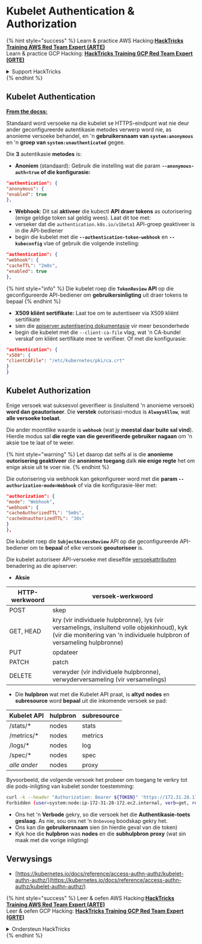 # Kubelet Authentication & Authorization

{% hint style="success" %}
Learn & practice AWS Hacking:<img src="../../../.gitbook/assets/image (1).png" alt="" data-size="line">[**HackTricks Training AWS Red Team Expert (ARTE)**](https://training.hacktricks.xyz/courses/arte)<img src="../../../.gitbook/assets/image (1).png" alt="" data-size="line">\
Learn & practice GCP Hacking: <img src="../../../.gitbook/assets/image (2).png" alt="" data-size="line">[**HackTricks Training GCP Red Team Expert (GRTE)**<img src="../../../.gitbook/assets/image (2).png" alt="" data-size="line">](https://training.hacktricks.xyz/courses/grte)

<details>

<summary>Support HackTricks</summary>

* Check the [**subscription plans**](https://github.com/sponsors/carlospolop)!
* **Join the** 💬 [**Discord group**](https://discord.gg/hRep4RUj7f) or the [**telegram group**](https://t.me/peass) or **follow** us on **Twitter** 🐦 [**@hacktricks\_live**](https://twitter.com/hacktricks\_live)**.**
* **Share hacking tricks by submitting PRs to the** [**HackTricks**](https://github.com/carlospolop/hacktricks) and [**HackTricks Cloud**](https://github.com/carlospolop/hacktricks-cloud) github repos.

</details>
{% endhint %}

## Kubelet Authentication <a href="#kubelet-authentication" id="kubelet-authentication"></a>

[**From the docss:**](https://kubernetes.io/docs/reference/access-authn-authz/kubelet-authn-authz/)

Standaard word versoeke na die kubelet se HTTPS-eindpunt wat nie deur ander geconfigureerde autentikasie metodes verwerp word nie, as anonieme versoeke behandel, en 'n **gebruikersnaam van `system:anonymous`** en 'n **groep van `system:unauthenticated`** gegee.

Die **3** autentikasie **metodes** is:

* **Anoniem** (standaard): Gebruik die instelling wat die param **`--anonymous-auth=true` of die konfigurasie:**
```json
"authentication": {
"anonymous": {
"enabled": true
},
```
* **Webhook**: Dit sal **aktiveer** die kubectl **API draer tokens** as outorisering (enige geldige token sal geldig wees). Laat dit toe met:
* verseker dat die `authentication.k8s.io/v1beta1` API-groep geaktiveer is in die API-bediener
* begin die kubelet met die **`--authentication-token-webhook`** en **`--kubeconfig`** vlae of gebruik die volgende instelling:
```json
"authentication": {
"webhook": {
"cacheTTL": "2m0s",
"enabled": true
},
```
{% hint style="info" %}
Die kubelet roep die **`TokenReview` API** op die geconfigureerde API-bediener om **gebruikersinligting** uit draer tokens te bepaal
{% endhint %}

* **X509 kliënt sertifikate:** Laat toe om te autentiseer via X509 kliënt sertifikate
* sien die [apiserver autentisering dokumentasie](https://kubernetes.io/docs/reference/access-authn-authz/authentication/#x509-client-certs) vir meer besonderhede
* begin die kubelet met die `--client-ca-file` vlag, wat 'n CA-bundel verskaf om kliënt sertifikate mee te verifieer. Of met die konfigurasie:
```json
"authentication": {
"x509": {
"clientCAFile": "/etc/kubernetes/pki/ca.crt"
}
}
```
## Kubelet Authorization <a href="#kubelet-authentication" id="kubelet-authentication"></a>

Enige versoek wat suksesvol geverifieer is (insluitend 'n anonieme versoek) **word dan geautoriseer**. Die **verstek** outorisasi-modus is **`AlwaysAllow`**, wat **alle versoeke toelaat**.

Die ander moontlike waarde is **`webhook`** (wat jy **meestal daar buite sal vind**). Hierdie modus sal **die regte van die geverifieerde gebruiker nagaan** om 'n aksie toe te laat of te weier.

{% hint style="warning" %}
Let daarop dat selfs al is die **anonieme outorisering geaktiveer** die **anonieme toegang** dalk **nie enige regte** het om enige aksie uit te voer nie.
{% endhint %}

Die outorisering via webhook kan gekonfigureer word met die **param `--authorization-mode=Webhook`** of via die konfigurasie-lêer met:
```json
"authorization": {
"mode": "Webhook",
"webhook": {
"cacheAuthorizedTTL": "5m0s",
"cacheUnauthorizedTTL": "30s"
}
},
```
Die kubelet roep die **`SubjectAccessReview`** API op die geconfigureerde API-bediener om te **bepaal** of elke versoek **geoutoriseer** is.

Die kubelet autoriseer API-versoeke met dieselfde [versoekattributen](https://kubernetes.io/docs/reference/access-authn-authz/authorization/#review-your-request-attributes) benadering as die apiserver:

* **Aksie**

| HTTP-werkwoord | versoek-werkwoord                                                                                                                                                  |
| -------------- | ------------------------------------------------------------------------------------------------------------------------------------------------------------------ |
| POST           | skep                                                                                                                                                               |
| GET, HEAD      | kry (vir individuele hulpbronne), lys (vir versamelings, insluitend volle objekinhoud), kyk (vir die monitering van 'n individuele hulpbron of versameling hulpbronne) |
| PUT            | opdateer                                                                                                                                                           |
| PATCH          | patch                                                                                                                                                              |
| DELETE         | verwyder (vir individuele hulpbronne), verwyderversameling (vir versamelings)                                                                                     |

* Die **hulpbron** wat met die Kubelet API praat, is **altyd** **nodes** en **subresource** word **bepaal** uit die inkomende versoek se pad:

| Kubelet API   | hulpbron | subresource |
| ------------- | -------- | ----------- |
| /stats/\*     | nodes    | stats       |
| /metrics/\*   | nodes    | metrics     |
| /logs/\*      | nodes    | log         |
| /spec/\*      | nodes    | spec        |
| _alle ander_  | nodes    | proxy       |

Byvoorbeeld, die volgende versoek het probeer om toegang te verkry tot die pods-inligting van kubelet sonder toestemming:
```bash
curl -k --header "Authorization: Bearer ${TOKEN}" 'https://172.31.28.172:10250/pods'
Forbidden (user=system:node:ip-172-31-28-172.ec2.internal, verb=get, resource=nodes, subresource=proxy)
```
* Ons het 'n **Verbode** gekry, so die versoek het die **Authentikasie-toets** **geslaag**. As nie, sou ons net 'n `Onbevoeg` boodskap gekry het.
* Ons kan die **gebruikersnaam** sien (in hierdie geval van die token)
* Kyk hoe die **hulpbron** was **nodes** en die **subhulpbron** **proxy** (wat sin maak met die vorige inligting)

## Verwysings

* [https://kubernetes.io/docs/reference/access-authn-authz/kubelet-authn-authz/](https://kubernetes.io/docs/reference/access-authn-authz/kubelet-authn-authz/)

{% hint style="success" %}
Leer & oefen AWS Hacking:<img src="../../../.gitbook/assets/image (1).png" alt="" data-size="line">[**HackTricks Training AWS Red Team Expert (ARTE)**](https://training.hacktricks.xyz/courses/arte)<img src="../../../.gitbook/assets/image (1).png" alt="" data-size="line">\
Leer & oefen GCP Hacking: <img src="../../../.gitbook/assets/image (2).png" alt="" data-size="line">[**HackTricks Training GCP Red Team Expert (GRTE)**<img src="../../../.gitbook/assets/image (2).png" alt="" data-size="line">](https://training.hacktricks.xyz/courses/grte)

<details>

<summary>Ondersteun HackTricks</summary>

* Kyk na die [**subskripsie planne**](https://github.com/sponsors/carlospolop)!
* **Sluit aan by die** 💬 [**Discord-groep**](https://discord.gg/hRep4RUj7f) of die [**telegram-groep**](https://t.me/peass) of **volg** ons op **Twitter** 🐦 [**@hacktricks\_live**](https://twitter.com/hacktricks\_live)**.**
* **Deel hacking truuks deur PRs in te dien na die** [**HackTricks**](https://github.com/carlospolop/hacktricks) en [**HackTricks Cloud**](https://github.com/carlospolop/hacktricks-cloud) github repos.

</details>
{% endhint %}
